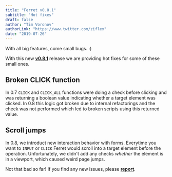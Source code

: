 ```yaml
---
title: "Ferret v0.8.1"
subtitle: "Hot fixes"
draft: false
author: "Tim Voronov"
authorLink: "https://www.twitter.com/ziflex"
date: "2019-07-26"
---
```


With all big features, come small bugs. :)

With this new **[v0.8.1](https://github.com/MontFerret/ferret/releases/tag/v0.8.1)** release we are providing hot fixes for some of these small ones.

## Broken CLICK function
In 0.7 ``CLICK`` and ``CLICK_ALL`` functions were doing a check before clicking and was returning a boolean value indicating whether a target element was clicked.
In 0.8 this logic got broken due to internal refactorings and the check was not performed which led to broken scripts using this returned value.

## Scroll jumps
In 0.8, we introduct new interaction behavior with forms. Everytime you want to ``INPUT`` or ``CLICK`` Ferret would scroll into a target element before the operation. Unfortunately, we didn't add any checks *whether* the element is in a viewport, which caused weird page jumps.


Not that bad so far! If you find any new issues, please **[report](https://github.com/MontFerret/ferret/issues)**.